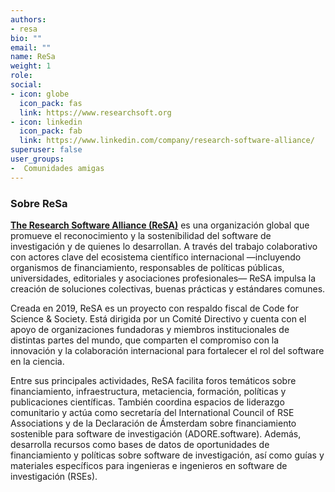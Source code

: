 ```yaml
---
authors:
- resa
bio: ""
email: ""
name: ReSa
weight: 1
role: 
social:
- icon: globe
  icon_pack: fas
  link: https://www.researchsoft.org
- icon: linkedin
  icon_pack: fab
  link: https://www.linkedin.com/company/research-software-alliance/
superuser: false
user_groups:
-  Comunidades amigas
---
```


### Sobre ReSa

**[The Research Software Alliance (ReSA)](https://www.researchsoft.org)** es una organización global que promueve el reconocimiento y la sostenibilidad del software de investigación y de quienes lo desarrollan. A través del trabajo colaborativo con actores clave del ecosistema científico internacional —incluyendo organismos de financiamiento, responsables de políticas públicas, universidades, editoriales y asociaciones profesionales— ReSA impulsa la creación de soluciones colectivas, buenas prácticas y estándares comunes.

Creada en 2019, ReSA es un proyecto con respaldo fiscal de Code for Science & Society. Está dirigida por un Comité Directivo y cuenta con el apoyo de organizaciones fundadoras y miembros institucionales de distintas partes del mundo, que comparten el compromiso con la innovación y la colaboración internacional para fortalecer el rol del software en la ciencia.

Entre sus principales actividades, ReSA facilita foros temáticos sobre financiamiento, infraestructura, metaciencia, formación, políticas y publicaciones científicas. También coordina espacios de liderazgo comunitario y actúa como secretaría del International Council of RSE Associations y de la Declaración de Ámsterdam sobre financiamiento sostenible para software de investigación (ADORE.software). Además, desarrolla recursos como bases de datos de oportunidades de financiamiento y políticas sobre software de investigación, así como guías y materiales específicos para ingenieras e ingenieros en software de investigación (RSEs).
